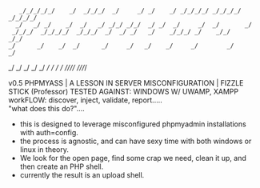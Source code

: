        _/_/_/_/_/    _/  _/_/_/  _/     _/ _/    _/ _/_/_/_/ _/_/_/_/ _/_/_/_/
      _/   _/ _/    _/  _/   _/ _/_/ _/_/  _/ _/  _/     _/  _/       _/
     _/_/_/  _/_/_/_/  _/_/_/  _/  _/ _/   _/    _/_/_/ _/    _/_/     _/_/
    _/      _/    _/  _/      _/     _/   _/    _/     _/        _/       _/
   _/      _/    _/  _/      _/     _/   _/    _/     _/ _/_/_/_/ _/_/_/_/

 v0.5
 PHPMYASS | A LESSON IN SERVER MISCONFIGURATION | FIZZLE STICK (Professor)
 TESTED AGAINST: WINDOWS W/ UWAMP, XAMPP
 workFLOW: discover, inject, validate, report.....  
 "what does this do?"....
 - this is designed to leverage misconfigured phpmyadmin installations with auth=config.
 - the process is agnostic, and can have sexy time with both windows or linux in theory.
 - We look for the open page, find some crap we need, clean it up, and then create an PHP shell.
 - currently the result is an upload shell.
